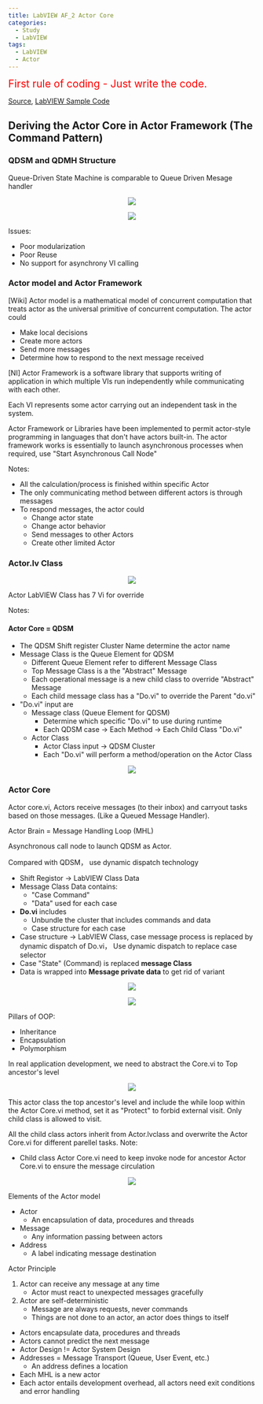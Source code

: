 ```yaml
---
title: LabVIEW AF_2 Actor Core
categories:
  - Study
  - LabVIEW
tags:
  - LabVIEW
  - Actor
---
```

<span style="color:red">
<span style="font-size: 150%">
First rule of coding - Just write the code. </span>
</span>

[Source](https://www.youtube.com/watch?v=2k3ZDwJolbA&list=PLmF-6jvwRvVNFzBjzh4bQDjFbv6lShcth), [LabVIEW Sample Code](https://github.com/laserengineer/LabVIEW-Study.git)

## Deriving the Actor Core in Actor Framework (The Command Pattern)

### QDSM and QDMH Structure

Queue-Driven State Machine is comparable to Queue Driven Mesage handler

<p align="center"> <img src="/assets/images/LabVIEW Actor Framework/2/Framework Change.png"> </p>

<p align="center"> <img src="/assets/images/LabVIEW Actor Framework/2/2.jpg"> </p>

Issues:

* Poor modularization
* Poor Reuse
* No support for asynchrony VI calling


### Actor model and Actor Framework
[Wiki] Actor model is a mathematical model of concurrent computation that treats actor as the universal primitive of concurrent computation. The actor could
* Make local decisions
* Create more actors
* Send more messages
* Determine how to respond to the next message received  

[NI] Actor Framework is a software library that supports writing of application in which multiple VIs run independently while communicating with each other.

Each VI represents some actor carrying out an independent task in the system.  

Actor Framework or Libraries have been implemented to permit actor-style programming in languages that don't have actors built-in. The actor framework works is essentially to launch asynchronous processes when required, use "Start Asynchronous Call Node"

Notes:
* All  the calculation/process is finished within specific Actor
* The only communicating method between different actors is through messages
* To respond messages, the actor could
    * Change actor state
    * Change actor behavior
    * Send messages to other Actors
    * Create other limited Actor

### Actor.lv Class
<p align="center"> <img src="/assets/images/LabVIEW Actor Framework/2/Override for Actor Core.png"> </p>

Actor LabVIEW Class has 7 Vi for override

Notes:
#### Actor Core = QDSM
* The QDSM Shift register Cluster Name determine the actor name
* Message Class is the Queue Element for QDSM
  * Different Queue Element refer to different Message Class
  * Top Message Class is a the "Abstract" Message
  * Each operational message is a new child class to override "Abstract" Message
  * Each child message class has a "Do.vi" to override the Parent "do.vi"
* "Do.vi" input are
  * Message class (Queue Element for QDSM)
    * Determine which specific "Do.vi" to use during runtime
    * Each QDSM case -> Each Method -> Each Child Class "Do.vi"     
  * Actor Class
    * Actor Class input -> QDSM Cluster
    * Each "Do.vi" will perform a method/operation on the Actor Class
<p align="center"> <img src="/assets/images/LabVIEW Actor Framework/2/Top core.jpg"> </p>


### Actor Core

Actor core.vi, Actors receive messages (to their inbox) and carryout tasks based on those messages. (Like a Queued Message Handler).

Actor Brain = Message Handling Loop (MHL)

Asynchronous call node to launch QDSM as Actor.

Compared with QDSM， use dynamic dispatch technology

* Shift Registor -> LabVIEW Class Data
* Message Class Data contains:
  * "Case Command"
  * "Data" used for each case
* **Do.vi** includes
  * Unbundle the cluster that includes commands and data
  * Case structure for each case
* Case structure -> LabVIEW Class, case message process is replaced by dynamic dispatch of Do.vi，
Use dynamic dispatch to replace case selector
* Case "State" (Command) is replaced **message Class**
* Data is wrapped into **Message private data** to get rid of variant


<p align="center"> <img src="/assets/images/LabVIEW Actor Framework/2/framework Change 2.png"> </p>


<p align="center"> <img src="/assets/images/LabVIEW Actor Framework/2/Class.png"> </p>

Pillars of OOP:
* Inheritance
* Encapsulation
* Polymorphism

In real application development, we need to abstract the Core.vi to Top ancestor's level

<p align="center"> <img src="/assets/images/LabVIEW Actor Framework/2/Top core.jpg"> </p>

This actor class the top ancestor's level and include the while loop within the Actor Core.vi method, set it as "Protect" to forbid external visit. Only child class is allowed to visit.

All the child class actors inherit from Actor.lvclass and overwrite the Actor Core.vi for different parellel tasks. Note:
* Child class Actor Core.vi need to keep invoke node for ancestor Actor Core.vi to ensure the message circulation

<p align="center"> <img src="/assets/images/LabVIEW Actor Framework/2/child actor core.jpg"> </p>

Elements of the Actor model

* Actor
    * An encapsulation of data, procedures and threads
* Message
    * Any information passing between actors
* Address
    * A label indicating message destination

Actor Principle
1. Actor can receive any message at any time
    * Actor must react to unexpected messages gracefully
2. Actor are self-deterministic
    * Message are always requests, never commands
    * Things are not done to an actor, an actor does things to itself

* Actors encapsulate data, procedures and threads
* Actors cannot predict the next message
* Actor Design != Actor System Design
* Addresses = Message Transport (Queue, User Event, etc.)
    * An address defines a location
* Each MHL is a new actor
* Each actor entails development overhead, all actors need exit conditions and error handling
